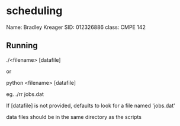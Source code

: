 # scheduling
Name: Bradley Kreager
SID: 012326886
class: CMPE 142

## Running

./\<filename\> [datafile]

or

python \<filename\> [datafile]

eg. ./rr jobs.dat

If [datafile] is not provided, defaults to look for a file named 'jobs.dat'

data files should be in the same directory as the scripts
